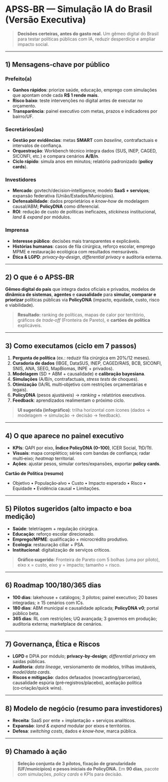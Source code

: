 # APSS‑BR — Simulação IA do Brasil (Versão Executiva)

> **Decisões certeiras, antes do gasto real.** Um gêmeo digital do Brasil para testar políticas públicas com IA, reduzir desperdício e ampliar impacto social.

---

## 1) Mensagens‑chave por público

### Prefeito(a)
- **Ganhos rápidos**: priorize saúde, educação, emprego com simulações que apontam onde cada **R$ 1 rende mais**.
- **Risco baixo**: teste intervenções no digital antes de executar no orçamento.
- **Transparência**: painel executivo com metas, prazos e indicadores por bairro/UF.

### Secretários(as)
- **Gestão por evidências**: metas **SMART** com *baseline*, contrafactuais e intervalos de confiança.
- **Orquestração**: Workbench técnico integra dados (SUS, INEP, CAGED, SICONFI, etc.) e compara cenários **A/B/n**.
- **Ciclo rápido**: simula anos em minutos; relatório padronizado (**policy cards**).

### Investidores
- **Mercado**: govtech/decision‑intelligence; modelo **SaaS + serviços**; expansão federativa (União/Estados/Municípios).
- **Defensabilidade**: dados proprietários e *know‑how* de modelagem causal/ABM; **PolicyDNA** como diferencial.
- **ROI**: redução de custo de políticas ineficazes, *stickiness* institucional, *land & expand* por módulos.

### Imprensa
- **Interesse público**: decisões mais transparentes e explicáveis.
- **Histórias humanas**: casos de fila cirúrgica, reforço escolar, emprego MPME e restauração ecológica com resultados mensuráveis.
- **Ética & LGPD**: *privacy‑by‑design*, *differential privacy* e auditoria externa.

---

## 2) O que é o APSS‑BR
**Gêmeo digital do país** que integra dados oficiais e privados, modelos de **dinâmica de sistemas**, **agentes** e **causalidade** para **simular, comparar e priorizar** políticas públicas via **PolicyDNA** (impacto, equidade, custo, risco e viabilidade).

> **Resultado:** ranking de políticas, mapas de calor por território, gráficos de *trade‑off* (Fronteira de Pareto), e **cartões de política** explicáveis.

---

## 3) Como executamos (ciclo em 7 passos)
1. **Pergunta de política** (ex.: reduzir fila cirúrgica em 20%/12 meses).
2. **Curadoria de dados** (IBGE, DataSUS, INEP, CAGED/RAIS, BCB, SICONFI, SNIS, ANA, SEEG, MapBiomas, INPE + privados).
3. **Modelagem** (SD + ABM + causalidade) e **calibração bayesiana**.
4. **Simulações** (A/B/n, contrafactuais, *stress tests* de choques).
5. **Otimização** (IA/RL multi‑objetivo com restrições orçamentárias e legais).
6. **PolicyDNA** (pesos ajustáveis) → *ranking* + relatórios executivos.
7. **Feedback**: aprendizados realimentam o próximo ciclo.

> **UI sugerida (infográfico)**: trilha horizontal com ícones (dados → modelagem → simulação → decisão → feedback).

---

## 4) O que aparece no painel executivo
- **KPIs**: QAPI por eixo, **Índice PolicyDNA (0–100)**, ICER Social, TtD/TtI.
- **Visuais**: mapa coroplético; séries com bandas de confiança; radar multi‑eixo; *heatmap* territorial.
- **Ações**: ajustar pesos, simular cortes/expansões, exportar **policy cards**.

**Cartão de Política (resumo)**
- Objetivo • População‑alvo • Custo • Impacto esperado • Risco • Equidade • Evidência causal • Limitações.

---

## 5) Pilotos sugeridos (alto impacto e boa medição)
- **Saúde**: teletriagem + regulação cirúrgica.
- **Educação**: reforço escolar direcionado.
- **Emprego/MPME**: qualificação + microcrédito produtivo.
- **Ecologia**: restauração ciliar + PSA.
- **Institucional**: digitalização de serviços críticos.

> **Gráfico sugerido**: Fronteira de Pareto com 5 bolhas (uma por piloto), eixo x = custo, eixo y = impacto; tamanho = risco.

---

## 6) Roadmap 100/180/365 dias
- **100 dias**: lakehouse + catálogos; 3 pilotos; painel executivo; 20 bases integradas; ≥ 15 cenários com ICs.
- **180 dias**: ABM municipal e causalidade aplicada; **PolicyDNA v0**; portal público beta.
- **365 dias**: RL com restrições; UQ avançada; 3 governos em produção; auditoria externa; marketplace de cenários.

---

## 7) Governança, Ética e Riscos
- **LGPD** e DPIA por módulo; **privacy‑by‑design**; *differential privacy* em saídas públicas.
- **Auditoria**: *data lineage*, versionamento de modelos, trilhas imutáveis, *model/data cards*.
- **Riscos e mitigação**: dados defasados (nowcasting/parcerias), causalidade espúria (pré‑registros/placebo), aceitação política (co‑criação/quick wins).

---

## 8) Modelo de negócio (resumo para investidores)
- **Receita**: SaaS por ente + implantação + serviços analíticos.
- **Expansão**: *land & expand* modular por eixos e territórios.
- **Defesa**: *switching costs*, dados e *know‑how*, marca pública.

---

## 9) Chamado à ação
> **Seleção conjunta de 3 pilotos, fixação de granularidade (UF/municípios) e pesos iniciais do PolicyDNA.** Em **90 dias**, pacote com simulações, *policy cards* e KPIs para decisão.

